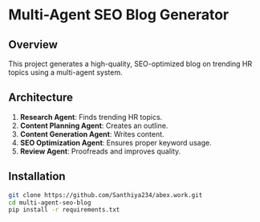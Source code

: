 # Multi-Agent SEO Blog Generator

## Overview
This project generates a high-quality, SEO-optimized blog on trending HR topics using a multi-agent system.

## Architecture
1. **Research Agent**: Finds trending HR topics.
2. **Content Planning Agent**: Creates an outline.
3. **Content Generation Agent**: Writes content.
4. **SEO Optimization Agent**: Ensures proper keyword usage.
5. **Review Agent**: Proofreads and improves quality.

## Installation
```sh
git clone https://github.com/Santhiya234/abex.work.git
cd multi-agent-seo-blog
pip install -r requirements.txt
